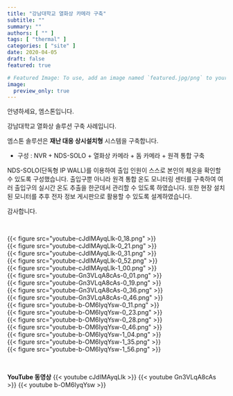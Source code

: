 ```yaml
---
title: "강남대학교 열화상 카메라 구축"
subtitle: ""
summary: ""
authors: [ "" ]
tags: [ "thermal" ]
categories: [ "site" ]
date: 2020-04-05
draft: false
featured: true

# Featured Image: To use, add an image named `featured.jpg/png` to your page's folder.
image:
  preview_only: true
---
```


안녕하세요, 엠스톤입니다.

강남대학교 열화상 솔루션 구축 사례입니다.

엠스톤 솔루션은 **재난 대응 상시설치형** 시스템을 구축합니다.

- 구성 : NVR + NDS-SOLO + 열화상 카메라 + 돔 카메라 + 원격 통합 구축

NDS-SOLO(단독형 IP WALL)를 이용하여 출입 인원이 스스로 본인의 체온을 확인할 수 있도록 구성했습니다. 출입구뿐 아니라 원격 통합 온도 모니터링 센터를 구축하여 여러 출입구의 실시간 온도 추출을 한군데서 관리할 수 있도록 하였습니다. 또한 현장 설치된 모니터를 추후 전자 정보 게시판으로 활용할 수 있도록 설계하였습니다.

감사합니다.

&nbsp;

<div class="container"><div class="row no-gutters">
<div class="col-sm-6">{{< figure src="youtube-cJdIMAyqLlk-0_18.png" >}}</div>
<div class="col-sm-6">{{< figure src="youtube-cJdIMAyqLlk-0_21.png" >}}</div>
<div class="col-sm-6">{{< figure src="youtube-cJdIMAyqLlk-0_31.png" >}}</div>
<div class="col-sm-6">{{< figure src="youtube-cJdIMAyqLlk-0_52.png" >}}</div>
<div class="col-sm-6">{{< figure src="youtube-cJdIMAyqLlk-1_00.png" >}}</div>
<div class="col-sm-6">{{< figure src="youtube-Gn3VLqA8cAs-0_01.png" >}}</div>
<div class="col-sm-6">{{< figure src="youtube-Gn3VLqA8cAs-0_19.png" >}}</div>
<div class="col-sm-6">{{< figure src="youtube-Gn3VLqA8cAs-0_36.png" >}}</div>
<div class="col-sm-6">{{< figure src="youtube-Gn3VLqA8cAs-0_46.png" >}}</div>
<div class="col-sm-6">{{< figure src="youtube-b-OM6IyqYsw-0_11.png" >}}</div>
<div class="col-sm-6">{{< figure src="youtube-b-OM6IyqYsw-0_23.png" >}}</div>
<div class="col-sm-6">{{< figure src="youtube-b-OM6IyqYsw-0_28.png" >}}</div>
<div class="col-sm-6">{{< figure src="youtube-b-OM6IyqYsw-0_46.png" >}}</div>
<div class="col-sm-6">{{< figure src="youtube-b-OM6IyqYsw-1_04.png" >}}</div>
<div class="col-sm-6">{{< figure src="youtube-b-OM6IyqYsw-1_35.png" >}}</div>
<div class="col-sm-6">{{< figure src="youtube-b-OM6IyqYsw-1_56.png" >}}</div>
</div></div>

&nbsp;

**YouTube 동영상**
{{< youtube cJdIMAyqLlk >}}
{{< youtube Gn3VLqA8cAs >}}
{{< youtube b-OM6IyqYsw >}}
